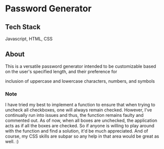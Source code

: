 <h1>Password Generator</h1>
<h2>Tech Stack</h2>
<p>Javascript, HTML, CSS</p>
<h2>About</h2>
<p>This is a versatile password generator intended to be customizable based on the user's specified length, and their preference for </p>
<p>inclusion of uppercase and lowercase characters, numbers, and symbols</p>
<h3>Note</h3>
<p>I have tried my best to implement a function to ensure that when trying to uncheck all checkboxes, one will always remain checked.
However, I've continually run into issues and thus, the function remains faulty and commented out. As of now, when all boxes are unchecked, the application
acts as if all the boxes are checked. So if anyone is willing to play around with the function and find a solution, it'd be much appreciated. And of course,
my CSS skills are subpar so any help in that area would be great as well. :)</p>
